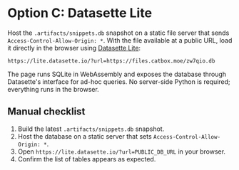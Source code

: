 # Option C: Datasette Lite

Host the `.artifacts/snippets.db` snapshot on a static file server that sends `Access-Control-Allow-Origin: *`.
With the file available at a public URL, load it directly in the browser using [Datasette Lite](https://lite.datasette.io/):

```
https://lite.datasette.io/?url=https://files.catbox.moe/zw7qio.db
```

The page runs SQLite in WebAssembly and exposes the database through Datasette's interface for ad-hoc queries.
No server-side Python is required; everything runs in the browser.

## Manual checklist

1. Build the latest `.artifacts/snippets.db` snapshot.
1. Host the database on a static server that sets `Access-Control-Allow-Origin: *`.
1. Open `https://lite.datasette.io/?url=PUBLIC_DB_URL` in your browser.
1. Confirm the list of tables appears as expected.

